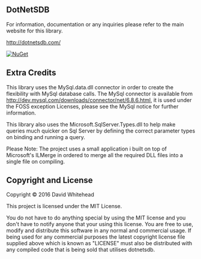 ## DotNetSDB
For information, documentation or any inquiries please refer to the main website for this library.

http://dotnetsdb.com/

[![NuGet](https://img.shields.io/nuget/v/DotNetSDB.svg?maxAge=259200)](https://www.nuget.org/packages/DotNetSDB/)

## Extra Credits
This library uses the MySql.data.dll connector in order to create the flexibility with MySql database calls. The MySql connector is available from http://dev.mysql.com/downloads/connector/net/6.8.6.html, it is used under the FOSS exception Licenses, please see the MySql notice for further information.


This library also uses the Microsoft.SqlServer.Types.dll to help make queries much quicker on Sql Server by defining the correct parameter types on binding and running a query.

Please Note: The project uses a small application i built on top of Microsoft's ILMerge in ordered to merge all the required DLL files into a single file on compiling.


## Copyright and License
Copyright &copy; 2016 David Whitehead

This project is licensed under the MIT License.

You do not have to do anything special by using the MIT license and you don't have to notify anyone that your using this license. You are free to use, modify and distribute this software in any normal and commercial usage. If being used for any commercial purposes the latest copyright license file supplied above which is known as "LICENSE" must also be distributed with any compiled code that is being sold that utilises dotnetsdb.

